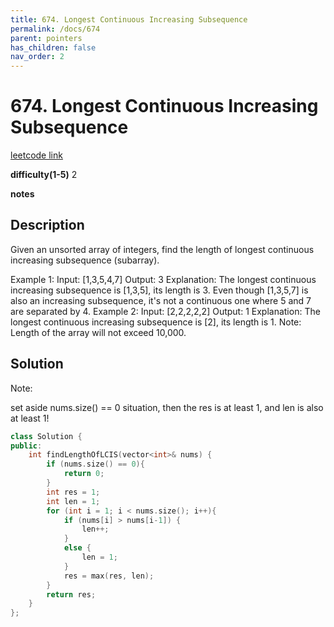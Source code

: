 ```yaml
---
title: 674. Longest Continuous Increasing Subsequence
permalink: /docs/674
parent: pointers
has_children: false
nav_order: 2
---
```

# 674. Longest Continuous Increasing Subsequence
[leetcode link](https://leetcode.com/problems/longest-continuous-increasing-subsequence/)

**difficulty(1-5)** 
2

**notes**   


## Description
Given an unsorted array of integers, find the length of longest continuous increasing subsequence (subarray).

Example 1:
Input: [1,3,5,4,7]
Output: 3
Explanation: The longest continuous increasing subsequence is [1,3,5], its length is 3. 
Even though [1,3,5,7] is also an increasing subsequence, it's not a continuous one where 5 and 7 are separated by 4. 
Example 2:
Input: [2,2,2,2,2]
Output: 1
Explanation: The longest continuous increasing subsequence is [2], its length is 1. 
Note: Length of the array will not exceed 10,000.

## Solution

Note:

set aside nums.size() == 0 situation, then the res is at least 1, and len is also
at least 1!

```c++
class Solution {
public:
    int findLengthOfLCIS(vector<int>& nums) {
        if (nums.size() == 0){
            return 0;
        }
        int res = 1;
        int len = 1;
        for (int i = 1; i < nums.size(); i++){
            if (nums[i] > nums[i-1]) {
                len++;
            }
            else {
                len = 1;
            }
            res = max(res, len);
        }
        return res;
    }
};
```

<!-- 
Default label
{: .label }

Blue label
{: .label .label-blue }

Stable
{: .label .label-green }

New release
{: .label .label-purple }

Coming soon
{: .label .label-yellow }

Deprecated
{: .label .label-red } -->

